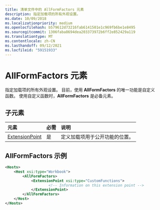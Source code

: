 ```yaml
---
title: 清单文件中的 AllFormFactors 元素
description: 指定加载项的所有外观设置。
ms.date: 10/09/2018
ms.localizationpriority: medium
ms.openlocfilehash: b579612d73216fab6141501e1c969fb6be1e8495
ms.sourcegitcommit: 1306faba8694dea203373972b6ff2e852429a119
ms.translationtype: MT
ms.contentlocale: zh-CN
ms.lasthandoff: 09/12/2021
ms.locfileid: "59151933"
---
```

# <a name="allformfactors-element"></a>AllFormFactors 元素

指定加载项的所有外观设置。 目前，使用 **AllFormFactors** 的唯一功能是自定义函数。 使用自定义函数时，**AllFormFactors** 是必备元素。

## <a name="child-elements"></a>子元素

|  元素 |  必需  |  说明  |
|:-----|:-----|:-----|
|  [ExtensionPoint](extensionpoint.md) |  是 |  定义加载项用于公开功能的位置。 |

## <a name="allformfactors-example"></a>AllFormFactors 示例

```xml
<Hosts>
    <Host xsi:type="Workbook">
        <AllFormFactors>
            <ExtensionPoint xsi:type="CustomFunctions">
                    <!-- Information on this extension point -->
            </ExtensionPoint>
        </AllFormFactors>
    </Host>
</Hosts>
```

